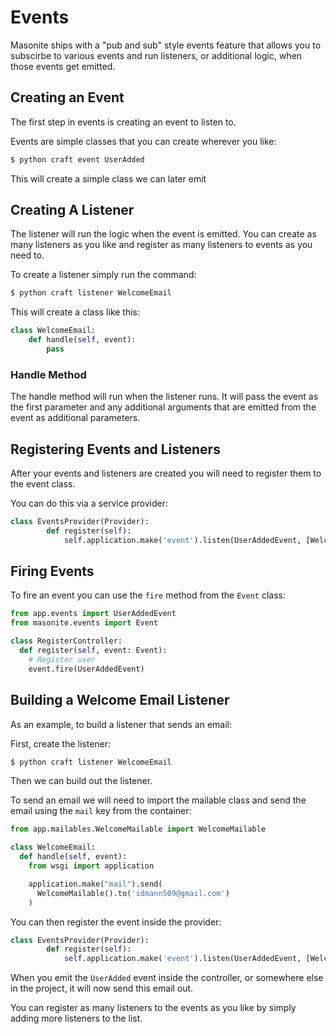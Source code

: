 # Events

Masonite ships with a "pub and sub" style events feature that allows you to subscirbe to various events and run listeners, or additional logic, when those events get emitted.

## Creating an Event

The first step in events is creating an event to listen to.

Events are simple classes that you can create wherever you like:

```python
$ python craft event UserAdded
```

This will create a simple class we can later emit

## Creating A Listener

The listener will run the logic when the event is emitted. You can create as many listeners as you like and register as many listeners to events as you need to.

To create a listener simply run the command:

```python
$ python craft listener WelcomeEmail
```

This will create a class like this:

```python
class WelcomeEmail:
    def handle(self, event):
        pass
```

### Handle Method

The handle method will run when the listener runs. It will pass the event as the first parameter and any additional arguments that are emitted from the event as additional parameters.

## Registering Events and Listeners

After your events and listeners are created you will need to register them to the event class.

You can do this via a service provider:

```python
class EventsProvider(Provider):
        def register(self):
            self.application.make('event').listen(UserAddedEvent, [WelcomeListener])
```

## Firing Events

To fire an event you can use the `fire` method from the `Event` class:

```python
from app.events import UserAddedEvent
from masonite.events import Event

class RegisterController:
  def register(self, event: Event):
    # Register user
    event.fire(UserAddedEvent)
```

## Building a Welcome Email Listener

As an example, to build a listener that sends an email:

First, create the listener:

```python
$ python craft listener WelcomeEmail
```

Then we can build out the listener.

To send an email we will need to import the mailable class and send the email using the `mail` key from the container:

```python
from app.mailables.WelcomeMailable import WelcomeMailable

class WelcomeEmail:
  def handle(self, event):
    from wsgi import application

    application.make("mail").send(
      WelcomeMailable().to('idmann509@gmail.com')
    )
```

You can then register the event inside the provider:

```python
class EventsProvider(Provider):
        def register(self):
            self.application.make('event').listen(UserAddedEvent, [WelcomeListener])
```

When you emit the `UserAdded` event inside the controller, or somewhere else in the project, it will now send this email out.

You can register as many listeners to the events as you like by simply adding more listeners to the list.
